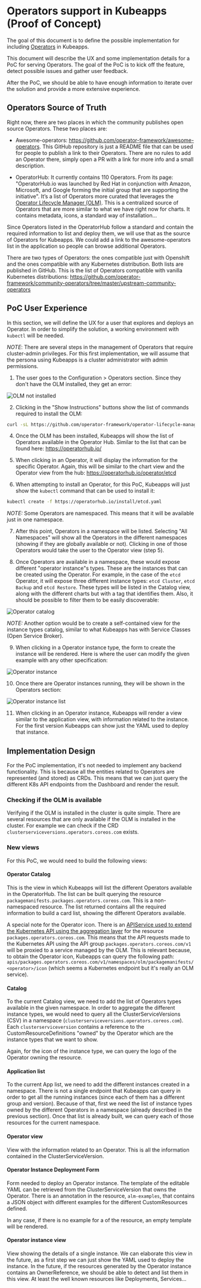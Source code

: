 # Operators support in Kubeapps (Proof of Concept)

The goal of this document is to define the possible implementation for including [Operators](https://operatorhub.io/) in Kubeapps.

This document will describe the UX and some implementation details for a PoC for serving Operators. The goal of the PoC is to kick off the feature, detect possible issues and gather user feedback.

After the PoC, we should be able to have enough information to iterate over the solution and provide a more extensive experience.

## Operators Source of Truth

Right now, there are two places in which the community publishes open source Operators. These two places are:

- Awesome-operators: <https://github.com/operator-framework/awesome-operators>. This GitHub repository is just a README file that can be used for people to publish a link to their Operators. There are no rules to add an Operator there, simply open a PR with a link for more info and a small description.

- OperatorHub: It currently contains 110 Operators. From its page: "OperatorHub.io was launched by Red Hat in conjunction with Amazon, Microsoft, and Google forming the initial group that are supporting the initiative". It’s a list of Operators more curated that leverages the [Operator Lifecycle Manager (OLM)](https://github.com/operator-framework/operator-lifecycle-manager). This is a centralized source of Operators that are more similar to what we have right now for charts. It contains metadata, icons, a standard way of installation...

Since Operators listed in the OperatorHub follow a standard and contain the required information to list and deploy them, we will use that as the source of Operators for Kubeapps. We could add a link to the awesome-operators list in the application so people can browse additional Operators.

There are two types of Operators: the ones compatible just with Openshift and the ones compatible with any Kubernetes distribution. Both lists are published in GitHub. This is the list of Operators compatible with vanilla Kubernetes distributions: <https://github.com/operator-framework/community-operators/tree/master/upstream-community-operators>

## PoC User Experience

In this section, we will define the UX for a user that explores and deploys an Operator. In order to simplify the solution, a working environment with `kubectl` will be needed.

_NOTE_: There are several steps in the management of Operators that require cluster-admin privileges. For this first implementation, we will assume that the persona using Kubeapps is a cluster administrator with admin permissions.

1. The user goes to the Configuration > Operators section. Since they don't have the OLM installed, they get an error:

 ![OLM not installed](../img/design-proposals/olm-not-installed.png)

2. Clicking in the "Show Instructions" buttons show the list of commands required to install the OLM:

```bash
curl -sL https://github.com/operator-framework/operator-lifecycle-manager/releases/download/0.14.1/install.sh | bash -s 0.14.1
```

4. Once the OLM has been installed, Kubeapps will show the list of Operators available in the Operator Hub. Similar to the list that can be found here: <https://operatorhub.io/>

5. When clicking in an Operator, it will display the information for the specific Operator. Again, this will be similar to the chart view and the Operator view from the hub: <https://operatorhub.io/operator/etcd>

6. When attempting to install an Operator, for this PoC, Kubeapps will just show the `kubectl` command that can be used to install it:

```bash
kubectl create -f https://operatorhub.io/install/etcd.yaml
```

_NOTE:_ Some Operators are namespaced. This means that it will be available just in one namespace.

7. After this point, Operators in a namespace will be listed. Selecting "All Namespaces" will show all the Operators in the different namespaces (showing if they are globally available or not). Clicking in one of those Operators would take the user to the Operator view (step 5).

8. Once Operators are available in a namespace, these would expose different "operator instance"s types. These are the instances that can be created using the Operator. For example, in the case of the `etcd` Operator, it will expose three different instance types: `etcd Cluster`, `etcd Backup` and `etcd Restore`. These types will be listed in the Catalog view, along with the different charts but with a tag that identifies them. Also, it should be possible to filter them to be easily discoverable:

  ![Operator catalog](../img/design-proposals/operator-catalog.png)

_NOTE:_ Another option would be to create a self-contained view for the instance types catalog, similar to what Kubeapps has with Service Classes (Open Service Broker).

9. When clicking in a Operator instance type, the form to create the instance will be rendered. Here is where the user can modify the given example with any other specification:

  ![Operator instance](../img/design-proposals/operator-instance.png)

10. Once there are Operator instances running, they will be shown in the Operators section:

  ![Operator instance list](../img/design-proposals/operator-instance-list.png)

11. When clicking in an Operator instance, Kubeapps will render a view similar to the application view, with information related to the instance. For the first version Kubeapps can show just the YAML used to deploy that instance.

## Implementation Design

For the PoC implementation, it's not needed to implement any backend functionality. This is because all the entities related to Operators are represented (and stored) as CRDs. This means that we can just query the different K8s API endpoints from the Dashboard and render the result.

### Checking if the OLM is available

Verifying if the OLM is installed in the cluster is quite simple. There are several resources that are only available if the OLM is installed in the cluster. For example we can check if the CRD `clusterserviceversions.operators.coreos.com` exists.

### New views

For this PoC, we would need to build the following views:

#### Operator Catalog

This is the view in which Kubeapps will list the different Operators available in the OperatorHub. The list can be built querying the resource `packagemanifests.packages.operators.coreos.com`. This is a non-namespaced resource. The list returned contains all the required information to build a card list, showing the different Operators available.

A special note for the Operator icon. There is an [APIService used to extend the Kubernetes API using the aggregation layer](https://kubernetes.io/docs/concepts/extend-kubernetes/api-extension/apiserver-aggregation/) for the resource `packages.operators.coreos.com`. This means that the API requests made to the Kubernetes API using the API group `packages.operators.coreos.com/v1` will be proxied to a service managed by the OLM. This is relevant because, to obtain the Operator icon, Kubeapps can query the following path: `apis/packages.operators.coreos.com/v1/namespaces/olm/packagemanifests/<operator>/icon` (which seems a Kubernetes endpoint but it's really an OLM service).

#### Catalog

To the current Catalog view, we need to add the list of Operators types available in the given namespace. In order to aggregate the different instance types, we would need to query all the ClusterServiceVersions (CSV) in a namespace (`clusterserviceversions.operators.coreos.com`). Each `clusterserviceversion` contains a reference to the CustomResourceDefinitions "owned" by the Operator which are the instance types that we want to show.

Again, for the icon of the instance type, we can query the logo of the Operator owning the resource.

#### Application list

To the current App list, we need to add the different instances created in a namespace. There is not a single endpoint that Kubeapps can query in order to get all the running instances (since each of them has a different group and version). Because of that, first we need the list of instance types owned by the different Operators in a namespace (already described in the previous section). Once that list is already built, we can query each of those resources for the current namespace.

#### Operator view

View with the information related to an Operator. This is all the information contained in the ClusterServiceVersion.

#### Operator Instance Deployment Form

Form needed to deploy an Operator instance. The template of the editable YAML can be retrieved from the ClusterServiceVersion that owns the Operator. There is an annotation in the resource, `alm-examples`, that contains a JSON object with different examples for the different CustomResources defined.

In any case, if there is no example for a of the resource, an empty template will be rendered.

#### Operator instance view

View showing the details of a single instance. We can elaborate this view in the future, as a first step we can just show the YAML used to deploy the instance. In the future, if the resources generated by the Operator instance contains an OwnerReference, we should be able to detect and list them in this view. At least the well known resources like Deployments, Services...
